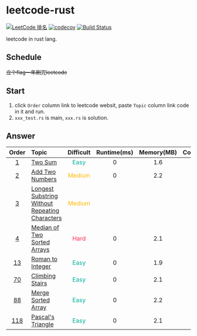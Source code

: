 # leetcode-rust

[![LeetCode 排名](https://img.shields.io/badge/cruoru-1-blue.svg)](https://leetcode.com/cruoru/)
[![codecov](https://codecov.io/gh/ruoru/leetcode-rust/branch/master/graph/badge.svg)](https://codecov.io/gh/ruoru/leetcode-rust)
[![Build Status](https://api.travis-ci.org/ruoru/leetcode-rust.svg?branch=master)](https://www.travis-ci.org/ruoru/leetcode-rust)

leetcode in rust lang.

## Schedule

~~立个flag一年刷完leetcode~~

## Start
1. click `Order` column link to leetcode websit, paste `Topic` column link code in it and run.
2. `xxx_test.rs` is main, `xxx.rs` is solution.

## Answer

|Order|Topic|Difficult|Runtime(ms)|Memory(MB)|Collection|
|:-:|:-|:-:|:-:|:-:|---|
|[1](https://leetcode.com/problems/two-sum/)|[Two Sum](./Algorithms/0001.two_sum)|<font color=#00af9b>Easy</font>|0|1.6||
|[2](https://leetcode.com/problems/add-two-numbers/)|[Add Two Numbers](./Algorithms/0002.add_two_numbers)|<font color=#ffb800>Medium</font>|0|2.2||
|[3](https://leetcode.com/problems/longest-substring-without-repeating-characters/)|[Longest Substring Without Repeating Characters](./Algorithms/0003.longest_substring_without_repeating_characters)|<font color=#ffb800>Medium</font>||||
|[4](https://leetcode.com/problems/median-of-two-sorted-arrays/)|[Median of Two Sorted Arrays](./Algorithms/0004.median_of_two_sorted_arrays)|<font color=#ff2d55>Hard</font>|0|2.1||
|[13](https://leetcode.com/problems/roman-to-integer/)|[Roman to Integer](./Algorithms/0013.roman_to_integer)|<font color=#00af9b>Easy</font>|0|1.9||
|[70]()|[Climbing Stairs](./Algorithms/0070.climbing_stairs)|<font color=#00af9b>Easy</font>|0|2.1||
|[88]()|[Merge Sorted Array](./Algorithms/0088.merge_sorted_array)|<font color=#00af9b>Easy</font>|0|2.2||
|[118]()|[Pascal's Triangle](./Algorithms/0118.pascals_triangle)|<font color=#00af9b>Easy</font>|0|2.1||